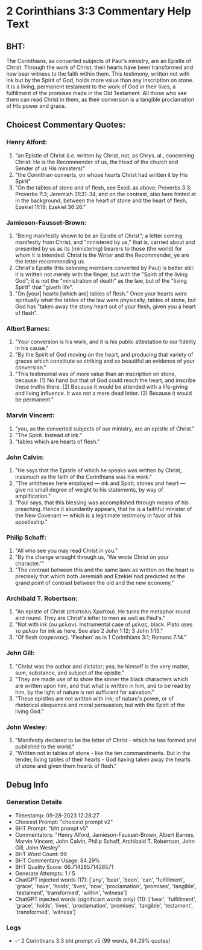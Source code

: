 # 2 Corinthians 3:3 Commentary Help Text

## BHT:
The Corinthians, as converted subjects of Paul's ministry, are an Epistle of Christ. Through the work of Christ, their hearts have been transformed and now bear witness to the faith within them. This testimony, written not with ink but by the Spirit of God, holds more value than any inscription on stone. It is a living, permanent testament to the work of God in their lives, a fulfillment of the promises made in the Old Testament. All those who see them can read Christ in them, as their conversion is a tangible proclamation of His power and grace.

## Choicest Commentary Quotes:
### Henry Alford:
1. "an Epistle of Christ (i.e. written by Christ, not, as Chrys. al., concerning Christ: He is the Recommender of us, the Head of the church and Sender of us His ministers)"
2. "the Corinthian converts, on whose hearts Christ had written it by His Spirit"
3. "On the tables of stone and of flesh, see Exod. as above; Proverbs 3:3; Proverbs 7:3; Jeremiah 31:31-34, and on the contrast, also here hinted at in the background, between the heart of stone and the heart of flesh, Ezekiel 11:19; Ezekiel 36:26."

### Jamieson-Fausset-Brown:
1. "Being manifestly shown to be an Epistle of Christ"; a letter coming manifestly from Christ, and "ministered by us," that is, carried about and presented by us as its (ministering) bearers to those (the world) for whom it is intended: Christ is the Writer and the Recommender, ye are the letter recommending us.
2. Christ's Epistle (His believing members converted by Paul) is better still: it is written not merely with the finger, but with the "Spirit of the living God"; it is not the "ministration of death" as the law, but of the "living Spirit" that "giveth life".
3. "On [your] hearts [which are] tables of flesh." Once your hearts were spiritually what the tables of the law were physically, tables of stone, but God has "taken away the stony heart out of your flesh, given you a heart of flesh".

### Albert Barnes:
1. "Your conversion is his work, and it is his public attestation to our fidelity in his cause."
2. "By the Spirit of God moving on the heart, and producing that variety of graces which constitute so striking and so beautiful an evidence of your conversion."
3. "This testimonial was of more value than an inscription on stone, because: (1) No hand but that of God could reach the heart, and inscribe these truths there. (2) Because it would be attended with a life-giving and living influence. It was not a mere dead letter. (3) Because it would be permanent."

### Marvin Vincent:
1. "you, as the converted subjects of our ministry, are an epistle of Christ."
2. "The Spirit. Instead of ink."
3. "tables which are hearts of flesh."

### John Calvin:
1. "He says that the Epistle of which he speaks was written by Christ, inasmuch as the faith of the Corinthians was his work."
2. "The antitheses here employed — ink and Spirit, stones and heart — give no small degree of weight to his statements, by way of amplification."
3. "Paul says, that this blessing was accomplished through means of his preaching. Hence it abundantly appears, that he is a faithful minister of the New Covenant — which is a legitimate testimony in favor of his apostleship."

### Philip Schaff:
1. "All who see you may read Christ in you."
2. "By the change wrought through us, 'We wrote Christ on your character.'"
3. "The contrast between this and the same laws as written on the heart is precisely that which both Jeremiah and Ezekiel had predicted as the grand point of contrast between the old and the new economy."

### Archibald T. Robertson:
1. "An epistle of Christ (επιστολη Χριστου). He turns the metaphor round and round. They are Christ's letter to men as well as Paul's."
2. "Not with ink (ου μελαν). Instrumental case of μελας, black. Plato uses το μελαν for ink as here. See also 2 John 1:12; 3 John 1:13."
3. "Of flesh (σαρκιναις). 'Fleshen' as in 1 Corinthians 3:1; Romans 7:14."

### John Gill:
1. "Christ was the author and dictator; yea, he himself is the very matter, sum, substance, and subject of the epistle."
2. "They are made use of to show the sinner the black characters which are written upon him, and that what is written in him, and to be read by him, by the light of nature is not sufficient for salvation."
3. "These epistles are not written with ink; of nature's power, or of rhetorical eloquence and moral persuasion; but with the Spirit of the living God."

### John Wesley:
1. "Manifestly declared to be the letter of Christ - which he has formed and published to the world."
2. "Written not in tables of stone - like the ten commandments. But in the tender, living tables of their hearts - God having taken away the hearts of stone and given them hearts of flesh."


## Debug Info
### Generation Details
- Timestamp: 09-28-2023 12:28:27
- Choicest Prompt: "choicest prompt v2"
- BHT Prompt: "bht prompt v5"
- Commentators: "Henry Alford, Jamieson-Fausset-Brown, Albert Barnes, Marvin Vincent, John Calvin, Philip Schaff, Archibald T. Robertson, John Gill, John Wesley"
- BHT Word Count: 99
- BHT Commentary Usage: 84.29%
- BHT Quality Score: 66.71428571428571
- Generate Attempts: 1 / 5
- ChatGPT injected words (17):
	['any', 'bear', 'been', 'can', 'fulfillment', 'grace', 'have', 'holds', 'lives', 'now', 'proclamation', 'promises', 'tangible', 'testament', 'transformed', 'within', 'witness']
- ChatGPT injected words (significant words only) (11):
	['bear', 'fulfillment', 'grace', 'holds', 'lives', 'proclamation', 'promises', 'tangible', 'testament', 'transformed', 'witness']

### Logs
- ✅ 2 Corinthians 3:3 bht prompt v5 (99 words, 84.29% quotes)